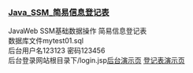 <a href="http://infos.imaidou.xyz/"><h3>Java_SSM_简易信息登记表</h3></a>
JavaWeb SSM基础数据操作 简易信息登记表<br>
数据库文件mytest01.sql<br>
后台用户名123123 密码123456<br>
后台登录网站根目录下/login.jsp<a href="http://infos.imaidou.xyz/login.jsp">后台演示页</a>
<a href="http://infos.imaidou.xyz/">登记表演示页</a>

